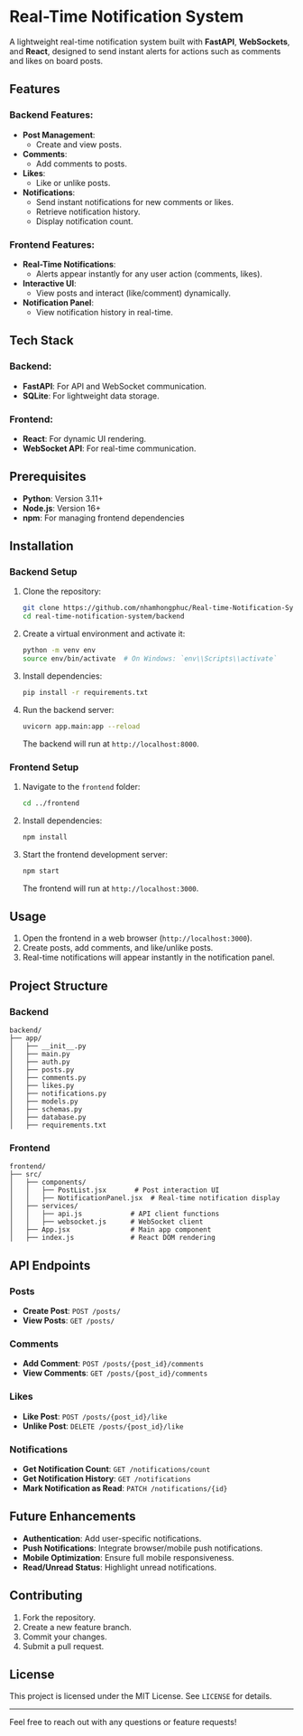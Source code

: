 # Real-Time Notification System

A lightweight real-time notification system built with **FastAPI**, **WebSockets**, and **React**, designed to send instant alerts for actions such as comments and likes on board posts.

## Features

### Backend Features:
- **Post Management**:
  - Create and view posts.
- **Comments**:
  - Add comments to posts.
- **Likes**:
  - Like or unlike posts.
- **Notifications**:
  - Send instant notifications for new comments or likes.
  - Retrieve notification history.
  - Display notification count.

### Frontend Features:
- **Real-Time Notifications**:
  - Alerts appear instantly for any user action (comments, likes).
- **Interactive UI**:
  - View posts and interact (like/comment) dynamically.
- **Notification Panel**:
  - View notification history in real-time.

## Tech Stack

### Backend:
- **FastAPI**: For API and WebSocket communication.
- **SQLite**: For lightweight data storage.

### Frontend:
- **React**: For dynamic UI rendering.
- **WebSocket API**: For real-time communication.

## Prerequisites
- **Python**: Version 3.11+
- **Node.js**: Version 16+
- **npm**: For managing frontend dependencies

## Installation

### Backend Setup
1. Clone the repository:
   ```bash
   git clone https://github.com/nhamhongphuc/Real-time-Notification-System.git
   cd real-time-notification-system/backend
   ```

2. Create a virtual environment and activate it:
   ```bash
   python -m venv env
   source env/bin/activate  # On Windows: `env\\Scripts\\activate`
   ```

3. Install dependencies:
   ```bash
   pip install -r requirements.txt
   ```

4. Run the backend server:
   ```bash
   uvicorn app.main:app --reload
   ```
   The backend will run at `http://localhost:8000`.

### Frontend Setup
1. Navigate to the `frontend` folder:
   ```bash
   cd ../frontend
   ```

2. Install dependencies:
   ```bash
   npm install
   ```

3. Start the frontend development server:
   ```bash
   npm start
   ```
   The frontend will run at `http://localhost:3000`.

## Usage
1. Open the frontend in a web browser (`http://localhost:3000`).
2. Create posts, add comments, and like/unlike posts.
3. Real-time notifications will appear instantly in the notification panel.

## Project Structure

### Backend
```
backend/
├── app/
│   ├── __init__.py
│   ├── main.py
│   ├── auth.py
│   ├── posts.py
│   ├── comments.py
│   ├── likes.py
│   ├── notifications.py
│   ├── models.py
│   ├── schemas.py
│   ├── database.py
│   ├── requirements.txt
```

### Frontend
```
frontend/
├── src/
│   ├── components/
│   │   ├── PostList.jsx       # Post interaction UI
│   │   ├── NotificationPanel.jsx  # Real-time notification display
│   ├── services/
│   │   ├── api.js            # API client functions
│   │   ├── websocket.js      # WebSocket client
│   ├── App.jsx               # Main app component
│   ├── index.js              # React DOM rendering
```

## API Endpoints

### Posts
- **Create Post**: `POST /posts/`
- **View Posts**: `GET /posts/`

### Comments
- **Add Comment**: `POST /posts/{post_id}/comments`
- **View Comments**: `GET /posts/{post_id}/comments`

### Likes
- **Like Post**: `POST /posts/{post_id}/like`
- **Unlike Post**: `DELETE /posts/{post_id}/like`

### Notifications
- **Get Notification Count**: `GET /notifications/count`
- **Get Notification History**: `GET /notifications`
- **Mark Notification as Read**: `PATCH /notifications/{id}`

## Future Enhancements
- **Authentication**: Add user-specific notifications.
- **Push Notifications**: Integrate browser/mobile push notifications.
- **Mobile Optimization**: Ensure full mobile responsiveness.
- **Read/Unread Status**: Highlight unread notifications.

## Contributing
1. Fork the repository.
2. Create a new feature branch.
3. Commit your changes.
4. Submit a pull request.

## License
This project is licensed under the MIT License. See `LICENSE` for details.

---

Feel free to reach out with any questions or feature requests!
